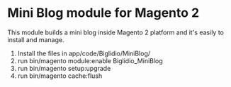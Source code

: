 # Mini Blog module for Magento 2

This module builds a mini blog inside Magento 2 platform and it's easily to install and manage.

1. Install the files in app/code/Biglidio/MiniBlog/
2. run bin/magento module:enable Biglidio_MiniBlog
3. run bin/magento setup:upgrade
4. run bin/magento cache:flush
